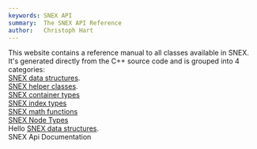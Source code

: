 ```yaml
---
keywords: SNEX API
summary:  The SNEX API Reference
author:   Christoph Hart
---
```


This website contains a reference manual to all classes available in SNEX. It's generated directly from the C++ source code and is grouped into 4 categories:  
[SNEX data structures](/scriptnode/snex_api/data_structures/snex_data_structures/).  
[SNEX helper classes](/scriptnode/snex_api/helper_classes/snex_helpers/).  
[SNEX container types](/scriptnode/snex_api/containers/snex_containers/)  
[SNEX index types](/scriptnode/snex_api/index_types/snex_index/)  
[SNEX math functions](/scriptnode/snex_api/math_api/snex_math/)  
[SNEX Node Types](/scriptnode/snex_api/node_types/snex_nodes/)  
Hello [SNEX data structures](/scriptnode/snex_api/data_structures/snex_data_structures/).   
SNEX Api Documentation